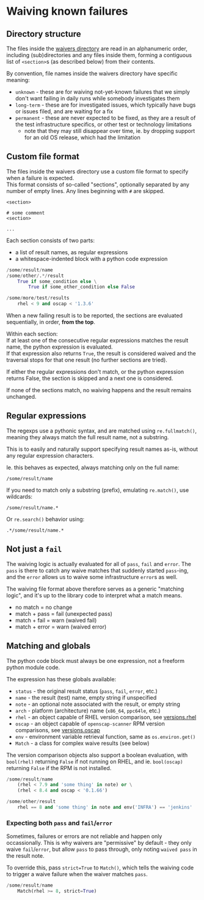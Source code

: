 # Waiving known failures

## Directory structure

The files inside the [waivers directory](conf/waivers) are read in
an alphanumeric order, including (sub)directories and any files inside them,
forming a contiguous list of `<section>`s (as described below) from their
contents.

By convention, file names inside the waivers directory have specific meaning:

- `unknown` - these are for waiving not-yet-known failures that we simply
  don't want failing in daily runs while somebody investigates them
- `long-term` - these are for investigated issues, which typically have
  bugs or issues filed, and are waiting for a fix
- `permanent` - these are never expected to be fixed, as they are a result
  of the test infrastructure specifics, or other test or technology
  limitations
  - note that they may still disappear over time, ie. by dropping support
    for an old OS release, which had the limitation

## Custom file format

The files inside the waivers directory use a custom file format to specify
when a failure is expected.  
This format consists of so-called "sections", optionally separated by any
number of empty lines. Any lines beginning with `#` are skipped.

```
<section>

# some comment
<section>

...
```

Each section consists of two parts:

- a list of result names, as regular expressions
- a whitespace-indented block with a python code expression

```python
/some/result/name
/some/other/.*/result
    True if some_condition else \
        True if some_other_condition else False

/some/more/test/results
    rhel < 9 and oscap < '1.3.6'
```

When a new failing result is to be reported, the sections are evaluated
sequentially, in order, **from the top**.

Within each section:  
If at least one of the consecutive regular expressions matches the result name,
the python expression is evaluated.  
If that expression also returns `True`, the result is considered waived and
the traversal stops for that one result (no further sections are tried).

If either the regular expressions don't match, or the python expression returns
False, the section is skipped and a next one is considered.

If none of the sections match, no waiving happens and the result remains
unchanged.

## Regular expressions

The regexps use a pythonic syntax, and are matched using `re.fullmatch()`,
meaning they always match the full result name, not a substring.

This is to easily and naturally support specifying result names as-is,
without any regular expression characters.

Ie. this behaves as expected, always matching only on the full name:

```
/some/result/name
```

If you need to match only a substring (prefix), emulating `re.match()`,
use wildcards:

```
/some/result/name.*
```

Or `re.search()` behavior using:

```
.*/some/result/name.*
```

## Not just a `fail`

The waiving logic is actually evaluated for all of `pass`, `fail` and `error`.
The `pass` is there to catch any waive matches that suddenly started `pass`-ing,
and the `error` allows us to waive some infrastructure `error`s as well.

The waiving file format above therefore serves as a generic "matching logic",
and it's up to the library code to interpret what a match means.

- no match = no change
- match + pass = fail (unexpected pass)
- match + fail = warn (waived fail)
- match + error = warn (waived error)

## Matching and globals

The python code block must always be one expression, not a freeform python
module code.

The expression has these globals available:

- `status` - the original result status (`pass`, `fail`, `error`, etc.)
- `name` - the result (test) name, empty string if unspecified
- `note` - an optional note associated with the result, or empty string
- `arch` - platform (architecture) name (`x86_64`, `ppc64le`, etc.)
- `rhel` - an object capable of RHEL version comparison, see
  [versions.rhel](lib/versions.py)
- `oscap` - an object capable of `openscap-scanner` RPM version comparisons,
  see [versions.oscap](lib/versions.py)
- `env` - environment variable retrieval function, same as `os.environ.get()`
- `Match` - a class for complex waive results (see below)

The version comparison objects also support a boolean evaluation, with
`bool(rhel)` returning `False` if not running on RHEL, and ie. `bool(oscap)`
returning `False` if the RPM is not installed.

```python
/some/result/name
    (rhel < 7.9 and 'some thing' in note) or \
    (rhel < 8.4 and oscap < '0.1.66')

/some/other/result
    rhel == 8 and 'some thing' in note and env('INFRA') == 'jenkins'
```

### Expecting both `pass` and `fail`/`error`

Sometimes, failures or errors are not reliable and happen only occassionally.
This is why waivers are "permissive" by default - they only waive
`fail`/`error`, but allow `pass` to pass through, only noting `waived pass`
in the result note.

To override this, pass `strict=True` to `Match()`, which tells the waiving code
to trigger a waive failure when the waiver matches `pass`.

```python
/some/result/name
    Match(rhel >= 8, strict=True)
```
